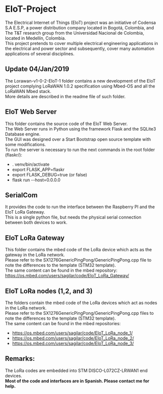 # EIoT-Project
The Electrical Internet of Things (EIoT) project was an initiative of Codensa S.A E.S.P, a power distribution company located in Bogotá, Colombia, and The T&T research group from the Universidad Nacional de Colombia, located in Medellín, Colombia.  
This project pretends to cover multiple electrical engineering applications in the electrical and power sector and subsequently, cover many automation applications of several disciplines.  


## Update 04/Jan/2019
The Lorawan-v1-0-2-EIoT-1 folder contains a new development of the EIoT project complying LoRaWAN 1.0.2 specification using Mbed-OS and all the LoRaWAN Mbed stack.  
More details are described in the readme file of such folder.  

## EIoT Web Server
This folder contains the source code of the EIoT Web Server.  
The Web Server runs in Python using the framework Flask and the SQLite3 Database engine.  
The GUI was designed over a Start Bootstrap open source template with some modifications.  
To run the server is necessary to run the next commands in the root folder (flaskr/):
- . venv/bin/activate
- export FLASK_APP=flaskr
- export FLASK_DEBUG=true (or false)
- flask run --host=0.0.0.0

## SerialCom
It provides the code to run the interface between the Raspberry PI and the EIoT LoRa Gateway.  
This is a single python file, but needs the physical serial connection between both devices to work.  

## EIoT LoRa Gateway
This folder contains the mbed code of the LoRa device which acts as the gateway in the LoRa network.  
Please refer to the SX1276GenericPingPong/GenericPingPong.cpp file to note the differences to the template (STM32 template).  
The same content can be found in the mbed repository: https://os.mbed.com/users/sagilar/code/EIoT_LoRa_Gateway/  

## EIoT LoRa nodes (1,2, and 3)
The folders contain the mbed code of the LoRa devices which act as nodes in the LoRa network.  
Please refer to the SX1276GenericPingPong/GenericPingPong.cpp files to note the differences to the template (STM32 template).  
The same content can be found in the mbed repositories:
- https://os.mbed.com/users/sagilar/code/EIoT_LoRa_node_1/
- https://os.mbed.com/users/sagilar/code/EIoT_LoRa_node_2/
- https://os.mbed.com/users/sagilar/code/EIoT_LoRa_node_3/

## Remarks:
The LoRa codes are embedded into STM DISCO-L072CZ-LRWAN1 end devices.  
**Most of the code and interfaces are in Spanish. Please contact me for help.**

